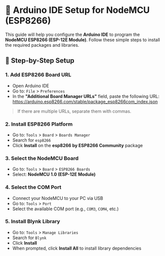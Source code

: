 # 🚀 Arduino IDE Setup for NodeMCU (ESP8266)

This guide will help you configure the **Arduino IDE** to program the **NodeMCU ESP8266 (ESP-12E Module)**. Follow these simple steps to install the required packages and libraries.

## 🔧 Step-by-Step Setup 

### 1. Add ESP8266 Board URL

- Open Arduino IDE  
- Go to: `File` > `Preferences`  
- In the **"Additional Board Manager URLs"** field, paste the following URL: https://arduino.esp8266.com/stable/package_esp8266com_index.json


> If there are multiple URLs, separate them with commas.


### 2. Install ESP8266 Platform

- Go to: `Tools` > `Board` > `Boards Manager`  
- Search for `esp8266`  
- Click **Install** on the **esp8266 by ESP8266 Community** package


### 3. Select the NodeMCU Board

- Go to: `Tools` > `Board` > `ESP8266 Boards`  
- Select: **NodeMCU 1.0 (ESP-12E Module)**


### 4. Select the COM Port

- Connect your NodeMCU to your PC via USB  
- Go to: `Tools` > `Port`  
- Select the available COM port (e.g., `COM3`, `COM4`, etc.)


### 5. Install Blynk Library

- Go to: `Tools` > `Manage Libraries`  
- Search for `Blynk`  
- Click **Install**  
- When prompted, click **Install All** to install library dependencies
